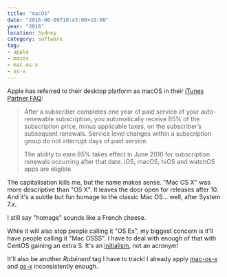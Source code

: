 ```yaml
---
title: "macOS"
date: "2016-06-09T10:43:00+10:00"
year: "2016"
location: Sydney
category: software
tag:
- apple
- macos
- mac-os-x
- os-x
---
```

Apple has referred to their desktop platform as macOS in their [iTunes Partner FAQ]:

> After a subscriber completes one year of paid service of your auto-renewable subscription, you automatically receive 85% of the subscription price, minus applicable taxes, on the subscriber’s subsequent renewals. Service level changes within a subscription group do not interrupt days of paid service.
> 
> The ability to earn 85% takes effect in June 2016 for subscription renewals occurring after that date. iOS, macOS, tvOS and watchOS apps are eligible.

The capitalisation kills me, but the name makes sense. "Mac OS X" was more descriptive than "OS X". It leaves the door open for releases after 10. And it's a subtle but fun homage to the classic Mac OS... well, after System 7.x.

I still say "homage" sounds like a French cheese.

While it will also stop people calling it "OS Ex", my biggest concern is it'll have people calling it "Mac OSSS". I have to deal with enough of that with CentOS gaining an extra S. It's an [initialism], not an acronym!

It'll also be another *Rubénerd* tag I have to track! I already apply [mac-os-x] and [os-x] inconsistently enough.

[iTunes Partner FAQ]: https://itunespartner.apple.com/en/apps/faq/In-App%20Purchases_Auto-Renewable%20Subscriptions
[initialism]: http://www.todayifoundout.com/index.php/2012/05/the-difference-between-an-acronym-and-an-initialism/ "The Difference Between an Acronym and an Initialism"
[mac-os-x]: https://rubenerd.com/tag/mac-os-x/
[os-x]: https://rubenerd.com/tag/os-x/

